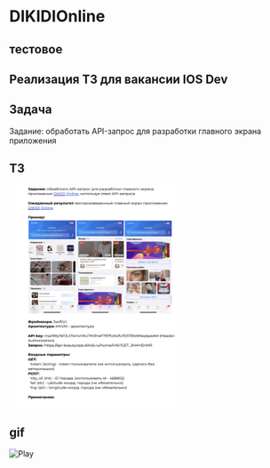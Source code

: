 # DIKIDIOnline

## тестовое

## Реализация ТЗ для вакансии IOS Dev

## Задача 
Задание: обработать API-запрос для разработки главного экрана приложения

## ТЗ

<img src="https://github.com/MAKSIM89PW/DIKIDIOnline/blob/main/DIKIDIOnline.png" width="300" height="400">
  
## gif 

![Play](https://github.com/MAKSIM89PW/DIKIDIOnline/blob/main/DIKIDIOnline.gif)

